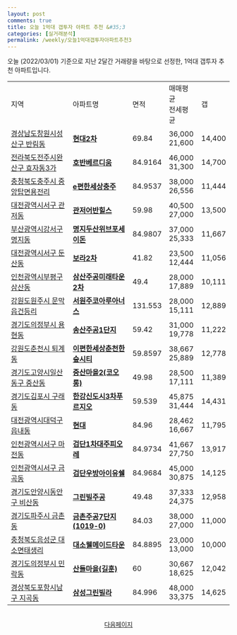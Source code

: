 ```yaml
---
layout: post
comments: true
title: 오늘 1억대 갭투자 아파트 추천 &#35;3
categories: [실거래분석]
permalink: /weekly/오늘1억대갭투자아파트추천3
---
```


오늘 (2022/03/01) 기준으로 지난 2달간 거래량을 바탕으로 선정한,
1억대 갭투자 추천 아파트입니다.

<table class="sortable">
  <tr>
    <td>지역</td>
    <td>아파트명</td>
    <td>면적</td>
    <td>매매평균<br>전세평균</td>
    <td>갭</td>
  </tr>

  <tr class="item">
    <td><a href="/apt/경상남도창원시성산구반림동">경상남도창원시성산구 반림동</a></td>
    <td style="font-weight: bold;"><a href="/apt/경상남도창원시성산구반림동현대2차">현대2차</a></td>
    <td>69.84</td>
    <td>36,000<br>21,600</td>
    <td>14,400</td>
  </tr>

  <tr class="item">
    <td><a href="/apt/전라북도전주시완산구효자동3가">전라북도전주시완산구 효자동3가</a></td>
    <td style="font-weight: bold;"><a href="/apt/전라북도전주시완산구효자동3가호반베르디움">호반베르디움</a></td>
    <td>84.9164</td>
    <td>46,000<br>31,300</td>
    <td>14,700</td>
  </tr>

  <tr class="item">
    <td><a href="/apt/충청북도충주시중앙탑면용전리">충청북도충주시 중앙탑면용전리</a></td>
    <td style="font-weight: bold;"><a href="/apt/충청북도충주시중앙탑면용전리e편한세상충주">e편한세상충주</a></td>
    <td>84.9537</td>
    <td>38,000<br>26,556</td>
    <td>11,444</td>
  </tr>

  <tr class="item">
    <td><a href="/apt/대전광역시서구관저동">대전광역시서구 관저동</a></td>
    <td style="font-weight: bold;"><a href="/apt/대전광역시서구관저동관저어반힐스">관저어반힐스</a></td>
    <td>59.98</td>
    <td>40,500<br>27,000</td>
    <td>13,500</td>
  </tr>

  <tr class="item">
    <td><a href="/apt/부산광역시강서구명지동">부산광역시강서구 명지동</a></td>
    <td style="font-weight: bold;"><a href="/apt/부산광역시강서구명지동명지두산위브포세이돈">명지두산위브포세이돈</a></td>
    <td>84.9807</td>
    <td>37,000<br>25,333</td>
    <td>11,667</td>
  </tr>

  <tr class="item">
    <td><a href="/apt/대전광역시서구둔산동">대전광역시서구 둔산동</a></td>
    <td style="font-weight: bold;"><a href="/apt/대전광역시서구둔산동보라2차">보라2차</a></td>
    <td>41.82</td>
    <td>23,500<br>12,444</td>
    <td>11,056</td>
  </tr>

  <tr class="item">
    <td><a href="/apt/인천광역시부평구삼산동">인천광역시부평구 삼산동</a></td>
    <td style="font-weight: bold;"><a href="/apt/인천광역시부평구삼산동삼산주공미래타운2차">삼산주공미래타운2차</a></td>
    <td>49.4</td>
    <td>28,000<br>17,889</td>
    <td>10,111</td>
  </tr>

  <tr class="item">
    <td><a href="/apt/강원도원주시문막읍건등리">강원도원주시 문막읍건등리</a></td>
    <td style="font-weight: bold;"><a href="/apt/강원도원주시문막읍건등리서원주코아루아너스">서원주코아루아너스</a></td>
    <td>131.553</td>
    <td>28,000<br>15,111</td>
    <td>12,889</td>
  </tr>

  <tr class="item">
    <td><a href="/apt/경기도의정부시용현동">경기도의정부시 용현동</a></td>
    <td style="font-weight: bold;"><a href="/apt/경기도의정부시용현동송산주공1단지">송산주공1단지</a></td>
    <td>59.42</td>
    <td>31,000<br>19,778</td>
    <td>11,222</td>
  </tr>

  <tr class="item">
    <td><a href="/apt/강원도춘천시퇴계동">강원도춘천시 퇴계동</a></td>
    <td style="font-weight: bold;"><a href="/apt/강원도춘천시퇴계동이편한세상춘천한숲시티">이편한세상춘천한숲시티</a></td>
    <td>59.8597</td>
    <td>38,667<br>25,889</td>
    <td>12,778</td>
  </tr>

  <tr class="item">
    <td><a href="/apt/경기도고양시일산동구중산동">경기도고양시일산동구 중산동</a></td>
    <td style="font-weight: bold;"><a href="/apt/경기도고양시일산동구중산동중산마을2(코오롱)">중산마을2(코오롱)</a></td>
    <td>49.98</td>
    <td>28,500<br>17,111</td>
    <td>11,389</td>
  </tr>

  <tr class="item">
    <td><a href="/apt/경기도김포시구래동">경기도김포시 구래동</a></td>
    <td style="font-weight: bold;"><a href="/apt/경기도김포시구래동한강신도시3차푸르지오">한강신도시3차푸르지오</a></td>
    <td>59.539</td>
    <td>45,875<br>31,444</td>
    <td>14,431</td>
  </tr>

  <tr class="item">
    <td><a href="/apt/대전광역시대덕구읍내동">대전광역시대덕구 읍내동</a></td>
    <td style="font-weight: bold;"><a href="/apt/대전광역시대덕구읍내동현대">현대</a></td>
    <td>84.96</td>
    <td>28,462<br>16,667</td>
    <td>11,795</td>
  </tr>

  <tr class="item">
    <td><a href="/apt/인천광역시서구마전동">인천광역시서구 마전동</a></td>
    <td style="font-weight: bold;"><a href="/apt/인천광역시서구마전동검단1차대주피오레">검단1차대주피오레</a></td>
    <td>84.9734</td>
    <td>41,667<br>27,750</td>
    <td>13,917</td>
  </tr>

  <tr class="item">
    <td><a href="/apt/인천광역시서구금곡동">인천광역시서구 금곡동</a></td>
    <td style="font-weight: bold;"><a href="/apt/인천광역시서구금곡동검단우방아이유쉘">검단우방아이유쉘</a></td>
    <td>84.9684</td>
    <td>45,000<br>30,875</td>
    <td>14,125</td>
  </tr>

  <tr class="item">
    <td><a href="/apt/경기도안양시동안구비산동">경기도안양시동안구 비산동</a></td>
    <td style="font-weight: bold;"><a href="/apt/경기도안양시동안구비산동그린빌주공">그린빌주공</a></td>
    <td>49.48</td>
    <td>37,333<br>24,375</td>
    <td>12,958</td>
  </tr>

  <tr class="item">
    <td><a href="/apt/경기도파주시금촌동">경기도파주시 금촌동</a></td>
    <td style="font-weight: bold;"><a href="/apt/경기도파주시금촌동금촌주공7단지(1019-0)">금촌주공7단지(1019-0)</a></td>
    <td>84.03</td>
    <td>38,000<br>27,000</td>
    <td>11,000</td>
  </tr>

  <tr class="item">
    <td><a href="/apt/충청북도음성군대소면태생리">충청북도음성군 대소면태생리</a></td>
    <td style="font-weight: bold;"><a href="/apt/충청북도음성군대소면태생리대소웰메이드타운">대소웰메이드타운</a></td>
    <td>84.8895</td>
    <td>23,000<br>13,000</td>
    <td>10,000</td>
  </tr>

  <tr class="item">
    <td><a href="/apt/경기도의정부시민락동">경기도의정부시 민락동</a></td>
    <td style="font-weight: bold;"><a href="/apt/경기도의정부시민락동산들마을(길훈)">산들마을(길훈)</a></td>
    <td>60</td>
    <td>30,667<br>18,625</td>
    <td>12,042</td>
  </tr>

  <tr class="item">
    <td><a href="/apt/경상북도포항시남구지곡동">경상북도포항시남구 지곡동</a></td>
    <td style="font-weight: bold;"><a href="/apt/경상북도포항시남구지곡동삼성그린빌라">삼성그린빌라</a></td>
    <td>84.996</td>
    <td>48,000<br>33,375</td>
    <td>14,625</td>
  </tr>

  <tr>
      <script async src="https://pagead2.googlesyndication.com/pagead/js/adsbygoogle.js?client=ca-pub-3485438051770037"
          crossorigin="anonymous"></script>
      <ins class="adsbygoogle"
          style="display:block"
          data-ad-format="fluid"
          data-ad-layout-key="-fb+5w+4e-db+86"
          data-ad-client="ca-pub-3485438051770037"
          data-ad-slot="1827090281"></ins>
      <script>
          (adsbygoogle = window.adsbygoogle || []).push({});
      </script>
  </tr>

</table>
<br>
<center><a href="/weekly/오늘1억대갭투자아파트추천4">다음페이지</a></center>
<br><br>

